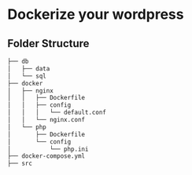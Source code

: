 # Dockerize your wordpress

## Folder Structure
```bash
├── db
│   ├── data
│   └── sql
├── docker
│   ├── nginx
│   │   ├── Dockerfile
│   │   ├── config
│   │   │   └── default.conf
│   │   └── nginx.conf
│   └── php
│       ├── Dockerfile
│       └── config
│           └── php.ini
├── docker-compose.yml
├── src
```

